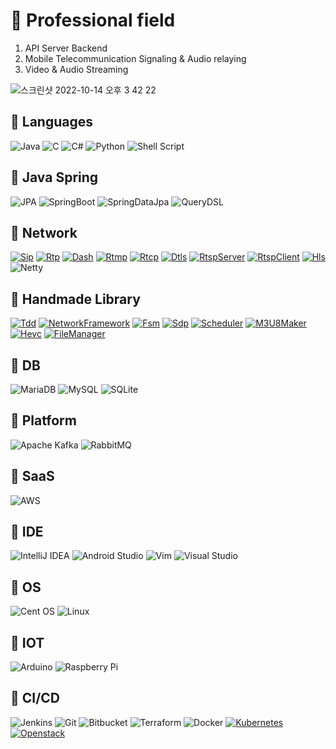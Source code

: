 # 🥷 Professional field
1. API Server Backend
2. Mobile Telecommunication Signaling & Audio relaying  
3. Video & Audio Streaming
  
![스크린샷 2022-10-14 오후 3 42 22](https://user-images.githubusercontent.com/37236920/195779791-7e6b3c0d-20c2-455f-ae14-a74b9a0fa4c9.png)
  
## 🦾 Languages

![Java](https://img.shields.io/badge/java-%23ED8B00.svg?style=for-the-badge&logo=java&logoColor=white) 
![C](https://img.shields.io/badge/c-%2300599C.svg?style=for-the-badge&logo=c&logoColor=white) 
![C#](https://img.shields.io/badge/c%23-%23239120.svg?style=for-the-badge&logo=c-sharp&logoColor=white) 
![Python](https://img.shields.io/badge/python-3670A0?style=for-the-badge&logo=python&logoColor=ffdd54) 
![Shell Script](https://img.shields.io/badge/shell_script-%23121011.svg?style=for-the-badge&logo=gnu-bash&logoColor=white)
  
## 🦾 Java Spring

![JPA](https://img.shields.io/badge/JPA-%23333333.svg?style=for-the-badge&logo=JPA&logoColor=white) 
![SpringBoot](https://img.shields.io/badge/SpringBoot-%23333333.svg?style=for-the-badge&logo=SpringBoot&logoColor=white) 
![SpringDataJpa](https://img.shields.io/badge/SpringDataJpa-%23333333.svg?style=for-the-badge&logo=SpringDataJpa&logoColor=white) 
![QueryDSL](https://img.shields.io/badge/QueryDSL-%23333333.svg?style=for-the-badge&logo=QueryDSL&logoColor=white) 
  
  
## 💪 Network

[![Sip](https://img.shields.io/badge/SIP-%23FFB80B?style=for-the-badge&logo=sip&logoColor=white)](https://github.com/James-Jeong/voip_phone)
[![Rtp](https://img.shields.io/badge/RTP-%237952B3?style=for-the-badge&logo=rtp&logoColor=white)](https://github.com/James-Jeong/voip_phone)
[![Dash](https://img.shields.io/badge/DASH-%231A86FD?style=for-the-badge&logo=dash&logoColor=white)](https://github.com/James-Jeong/JDASH)
[![Rtmp](https://img.shields.io/badge/RTMP-%23F40D12?style=for-the-badge&logo=rtmp&logoColor=white)](https://github.com/James-Jeong/JRTMP_SERVER)
[![Rtcp](https://img.shields.io/badge/RTCP-%23006600?style=for-the-badge&logo=rtcp&logoColor=white)](https://github.com/James-Jeong/JRTCP)
[![Dtls](https://img.shields.io/badge/DTLS-%23FF3366?style=for-the-badge&logo=dtls&logoColor=white)](https://github.com/James-Jeong/JDTLS)
[![RtspServer](https://img.shields.io/badge/RTSPServer-%2300205B?style=for-the-badge&logo=rtsp_server&logoColor=white)](https://github.com/James-Jeong/JRTSP)
[![RtspClient](https://img.shields.io/badge/RTSPClient-%2300205B?style=for-the-badge&logo=rtsp_client&logoColor=white)](https://github.com/James-Jeong/JRTSP_CLIENT)
[![Hls](https://img.shields.io/badge/HLS-%23FC4C02?style=for-the-badge&logo=hls&logoColor=white)](https://github.com/James-Jeong/JRTSP)
![Netty](https://img.shields.io/badge/NETTY-%23A22846?style=for-the-badge&logo=netty&logoColor=white)
  
## 💎 Handmade Library

[![Tdd](https://img.shields.io/badge/TDD-%23005571?style=for-the-badge&logo=tdd&logoColor=white)](https://github.com/James-Jeong/ttlib)
[![NetworkFramework](https://img.shields.io/badge/NetworkFramework-%23F7B93E?style=for-the-badge&logo=networkframework&logoColor=white)](https://github.com/James-Jeong/java_network_base_framework)
[![Fsm](https://img.shields.io/badge/FSM-%23A22846?style=for-the-badge&logo=fsm&logoColor=white)](https://github.com/James-Jeong/FSMManager)
[![Sdp](https://img.shields.io/badge/SDP-%23A5CD39?style=for-the-badge&logo=sdp&logoColor=white)](https://github.com/James-Jeong/SdpManager)
[![Scheduler](https://img.shields.io/badge/Scheduler-%2301FF95?style=for-the-badge&logo=scheduler&logoColor=white)](https://github.com/James-Jeong/jscheduler)
[![M3U8Maker](https://img.shields.io/badge/M3U8Maker-%23333333?style=for-the-badge&logo=m3u8_maker&logoColor=white)](https://github.com/James-Jeong/JM3U8_MAKER)
[![Hevc](https://img.shields.io/badge/HEVC-%23008FC7?style=for-the-badge&logo=hevc&logoColor=white)](https://github.com/James-Jeong/jHEVC)
[![FileManager](https://img.shields.io/badge/FileManager-%23EE6123?style=for-the-badge&logo=FileManager&logoColor=white)](https://github.com/James-Jeong/jFileManager)
  
## 🍑 DB

![MariaDB](https://img.shields.io/badge/MariaDB-003545?style=for-the-badge&logo=mariadb&logoColor=white)
![MySQL](https://img.shields.io/badge/mysql-%2300f.svg?style=for-the-badge&logo=mysql&logoColor=white) 
![SQLite](https://img.shields.io/badge/sqlite-%2307405e.svg?style=for-the-badge&logo=sqlite&logoColor=white)
  
## 🥝 Platform

![Apache Kafka](https://img.shields.io/badge/Apache%20Kafka-000?style=for-the-badge&logo=apachekafka) 
![RabbitMQ](https://img.shields.io/badge/Rabbitmq-FF6600?style=for-the-badge&logo=rabbitmq&logoColor=white) 
  
## 🍋 SaaS

![AWS](https://img.shields.io/badge/AWS-%23FF9900.svg?style=for-the-badge&logo=amazon-aws&logoColor=white)
  
## 🍓 IDE

![IntelliJ IDEA](https://img.shields.io/badge/IntelliJIDEA-000000.svg?style=for-the-badge&logo=intellij-idea&logoColor=white)
![Android Studio](https://img.shields.io/badge/Android%20Studio-3DDC84.svg?style=for-the-badge&logo=android-studio&logoColor=white) 
![Vim](https://img.shields.io/badge/VIM-%2311AB00.svg?style=for-the-badge&logo=vim&logoColor=white) 
![Visual Studio](https://img.shields.io/badge/Visual%20Studio-5C2D91.svg?style=for-the-badge&logo=visual-studio&logoColor=white)
  
## 🍣 OS

![Cent OS](https://img.shields.io/badge/cent%20os-002260?style=for-the-badge&logo=centos&logoColor=F0F0F0) 
![Linux](https://img.shields.io/badge/Linux-FCC624?style=for-the-badge&logo=linux&logoColor=black) 
  
## 🍕 IOT

![Arduino](https://img.shields.io/badge/-Arduino-00979D?style=for-the-badge&logo=Arduino&logoColor=white) 
![Raspberry Pi](https://img.shields.io/badge/-RaspberryPi-C51A4A?style=for-the-badge&logo=Raspberry-Pi)
  
## 🍔 CI/CD

![Jenkins](https://img.shields.io/badge/Jenkins-%232C5263.svg?style=for-the-badge&logo=jenkins&logoColor=white)
![Git](https://img.shields.io/badge/Git-%23F05033.svg?style=for-the-badge&logo=git&logoColor=white) 
![Bitbucket](https://img.shields.io/badge/Bitbucket-%230047B3.svg?style=for-the-badge&logo=bitbucket&logoColor=white)
![Terraform](https://img.shields.io/badge/Terraform-%23008FC7?style=for-the-badge&logo=hevc&logoColor=white)
![Docker](https://img.shields.io/badge/Docker-%23A22846?style=for-the-badge&logo=fsm&logoColor=white)
[![Kubernetes](https://img.shields.io/badge/Kubernetes-%23FF3366?style=for-the-badge&logo=Kubernetes&logoColor=white)](https://github.com/James-Jeong/CI-CD-NOTE)
[![Openstack](https://img.shields.io/badge/Openstack-%2300205B?style=for-the-badge&logo=Openstack&logoColor=white)](https://github.com/James-Jeong/Openstack_note)
  
